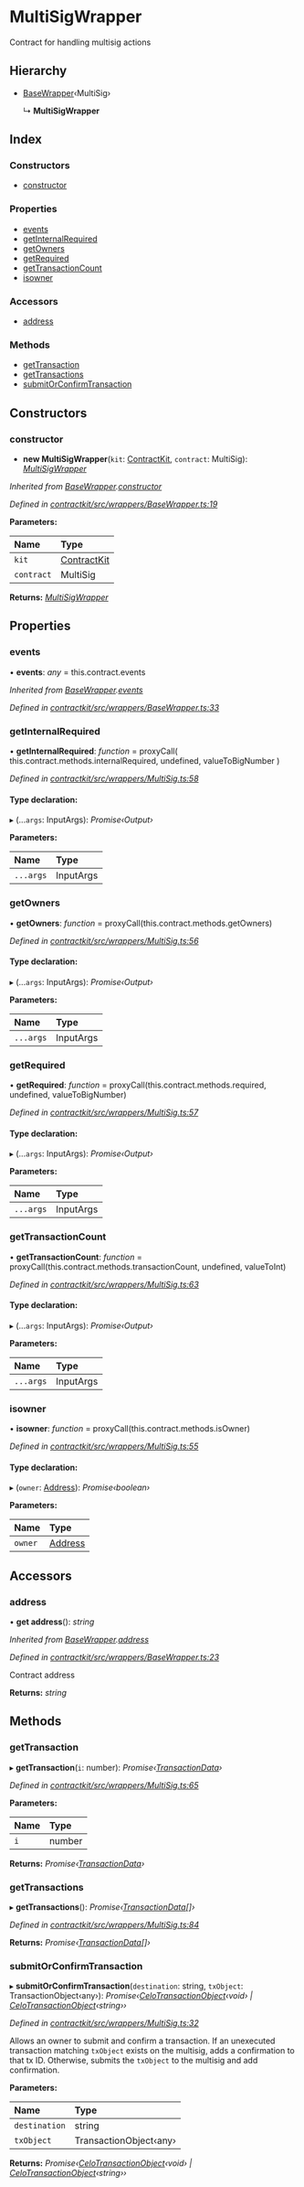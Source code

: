 # MultiSigWrapper

Contract for handling multisig actions

## Hierarchy

* [BaseWrapper](_wrappers_basewrapper_.basewrapper.md)‹MultiSig›

  ↳ **MultiSigWrapper**

## Index

### Constructors

* [constructor](_wrappers_multisig_.multisigwrapper.md#constructor)

### Properties

* [events](_wrappers_multisig_.multisigwrapper.md#events)
* [getInternalRequired](_wrappers_multisig_.multisigwrapper.md#getinternalrequired)
* [getOwners](_wrappers_multisig_.multisigwrapper.md#getowners)
* [getRequired](_wrappers_multisig_.multisigwrapper.md#getrequired)
* [getTransactionCount](_wrappers_multisig_.multisigwrapper.md#gettransactioncount)
* [isowner](_wrappers_multisig_.multisigwrapper.md#isowner)

### Accessors

* [address](_wrappers_multisig_.multisigwrapper.md#address)

### Methods

* [getTransaction](_wrappers_multisig_.multisigwrapper.md#gettransaction)
* [getTransactions](_wrappers_multisig_.multisigwrapper.md#gettransactions)
* [submitOrConfirmTransaction](_wrappers_multisig_.multisigwrapper.md#submitorconfirmtransaction)

## Constructors

### constructor

+ **new MultiSigWrapper**\(`kit`: [ContractKit](_kit_.contractkit.md), `contract`: MultiSig\): [_MultiSigWrapper_](_wrappers_multisig_.multisigwrapper.md)

_Inherited from_ [_BaseWrapper_](_wrappers_basewrapper_.basewrapper.md)_._[_constructor_](_wrappers_basewrapper_.basewrapper.md#constructor)

_Defined in_ [_contractkit/src/wrappers/BaseWrapper.ts:19_](https://github.com/celo-org/celo-monorepo/blob/master/packages/contractkit/src/wrappers/BaseWrapper.ts#L19)

**Parameters:**

| Name | Type |
| :--- | :--- |
| `kit` | [ContractKit](_kit_.contractkit.md) |
| `contract` | MultiSig |

**Returns:** [_MultiSigWrapper_](_wrappers_multisig_.multisigwrapper.md)

## Properties

### events

• **events**: _any_ = this.contract.events

_Inherited from_ [_BaseWrapper_](_wrappers_basewrapper_.basewrapper.md)_._[_events_](_wrappers_basewrapper_.basewrapper.md#events)

_Defined in_ [_contractkit/src/wrappers/BaseWrapper.ts:33_](https://github.com/celo-org/celo-monorepo/blob/master/packages/contractkit/src/wrappers/BaseWrapper.ts#L33)

### getInternalRequired

• **getInternalRequired**: _function_ = proxyCall\( this.contract.methods.internalRequired, undefined, valueToBigNumber \)

_Defined in_ [_contractkit/src/wrappers/MultiSig.ts:58_](https://github.com/celo-org/celo-monorepo/blob/master/packages/contractkit/src/wrappers/MultiSig.ts#L58)

#### Type declaration:

▸ \(...`args`: InputArgs\): _Promise‹Output›_

**Parameters:**

| Name | Type |
| :--- | :--- |
| `...args` | InputArgs |

### getOwners

• **getOwners**: _function_ = proxyCall\(this.contract.methods.getOwners\)

_Defined in_ [_contractkit/src/wrappers/MultiSig.ts:56_](https://github.com/celo-org/celo-monorepo/blob/master/packages/contractkit/src/wrappers/MultiSig.ts#L56)

#### Type declaration:

▸ \(...`args`: InputArgs\): _Promise‹Output›_

**Parameters:**

| Name | Type |
| :--- | :--- |
| `...args` | InputArgs |

### getRequired

• **getRequired**: _function_ = proxyCall\(this.contract.methods.required, undefined, valueToBigNumber\)

_Defined in_ [_contractkit/src/wrappers/MultiSig.ts:57_](https://github.com/celo-org/celo-monorepo/blob/master/packages/contractkit/src/wrappers/MultiSig.ts#L57)

#### Type declaration:

▸ \(...`args`: InputArgs\): _Promise‹Output›_

**Parameters:**

| Name | Type |
| :--- | :--- |
| `...args` | InputArgs |

### getTransactionCount

• **getTransactionCount**: _function_ = proxyCall\(this.contract.methods.transactionCount, undefined, valueToInt\)

_Defined in_ [_contractkit/src/wrappers/MultiSig.ts:63_](https://github.com/celo-org/celo-monorepo/blob/master/packages/contractkit/src/wrappers/MultiSig.ts#L63)

#### Type declaration:

▸ \(...`args`: InputArgs\): _Promise‹Output›_

**Parameters:**

| Name | Type |
| :--- | :--- |
| `...args` | InputArgs |

### isowner

• **isowner**: _function_ = proxyCall\(this.contract.methods.isOwner\)

_Defined in_ [_contractkit/src/wrappers/MultiSig.ts:55_](https://github.com/celo-org/celo-monorepo/blob/master/packages/contractkit/src/wrappers/MultiSig.ts#L55)

#### Type declaration:

▸ \(`owner`: [Address](../external-modules/_base_.md#address)\): _Promise‹boolean›_

**Parameters:**

| Name | Type |
| :--- | :--- |
| `owner` | [Address](../external-modules/_base_.md#address) |

## Accessors

### address

• **get address**\(\): _string_

_Inherited from_ [_BaseWrapper_](_wrappers_basewrapper_.basewrapper.md)_._[_address_](_wrappers_basewrapper_.basewrapper.md#address)

_Defined in_ [_contractkit/src/wrappers/BaseWrapper.ts:23_](https://github.com/celo-org/celo-monorepo/blob/master/packages/contractkit/src/wrappers/BaseWrapper.ts#L23)

Contract address

**Returns:** _string_

## Methods

### getTransaction

▸ **getTransaction**\(`i`: number\): _Promise‹_[_TransactionData_](../interfaces/_wrappers_multisig_.transactiondata.md)_›_

_Defined in_ [_contractkit/src/wrappers/MultiSig.ts:65_](https://github.com/celo-org/celo-monorepo/blob/master/packages/contractkit/src/wrappers/MultiSig.ts#L65)

**Parameters:**

| Name | Type |
| :--- | :--- |
| `i` | number |

**Returns:** _Promise‹_[_TransactionData_](../interfaces/_wrappers_multisig_.transactiondata.md)_›_

### getTransactions

▸ **getTransactions**\(\): _Promise‹_[_TransactionData_](../interfaces/_wrappers_multisig_.transactiondata.md)_\[\]›_

_Defined in_ [_contractkit/src/wrappers/MultiSig.ts:84_](https://github.com/celo-org/celo-monorepo/blob/master/packages/contractkit/src/wrappers/MultiSig.ts#L84)

**Returns:** _Promise‹_[_TransactionData_](../interfaces/_wrappers_multisig_.transactiondata.md)_\[\]›_

### submitOrConfirmTransaction

▸ **submitOrConfirmTransaction**\(`destination`: string, `txObject`: TransactionObject‹any›\): _Promise‹_[_CeloTransactionObject_](_wrappers_basewrapper_.celotransactionobject.md)_‹void› \|_ [_CeloTransactionObject_](_wrappers_basewrapper_.celotransactionobject.md)_‹string››_

_Defined in_ [_contractkit/src/wrappers/MultiSig.ts:32_](https://github.com/celo-org/celo-monorepo/blob/master/packages/contractkit/src/wrappers/MultiSig.ts#L32)

Allows an owner to submit and confirm a transaction. If an unexecuted transaction matching `txObject` exists on the multisig, adds a confirmation to that tx ID. Otherwise, submits the `txObject` to the multisig and add confirmation.

**Parameters:**

| Name | Type |
| :--- | :--- |
| `destination` | string |
| `txObject` | TransactionObject‹any› |

**Returns:** _Promise‹_[_CeloTransactionObject_](_wrappers_basewrapper_.celotransactionobject.md)_‹void› \|_ [_CeloTransactionObject_](_wrappers_basewrapper_.celotransactionobject.md)_‹string››_

